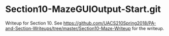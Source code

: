 # Section10-MazeGUIOutput-Start.git

Writeup for Section 10.  See
https://github.com/UACS210Spring2018/PA-and-Section-Writeups/tree/master/Section10-Maze-Writeup
for the writeup.
